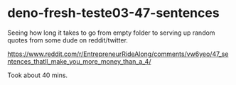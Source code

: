 # deno-fresh-teste03-47-sentences

Seeing how long it takes to go from empty folder to serving up random quotes from some dude on reddit/twitter.

<https://www.reddit.com/r/EntrepreneurRideAlong/comments/vw6yeo/47_sentences_thatll_make_you_more_money_than_a_4/>

Took about 40 mins.
